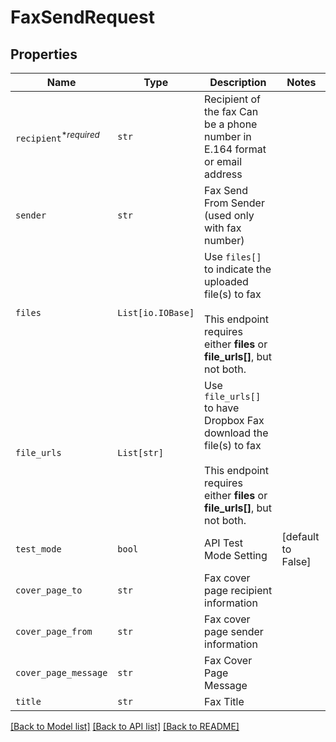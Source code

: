 # FaxSendRequest



## Properties
Name | Type | Description | Notes
------------ | ------------- | ------------- | -------------
| `recipient`<sup>*_required_</sup> | ```str``` |  Recipient of the fax  Can be a phone number in E.164 format or email address  |  |
| `sender` | ```str``` |  Fax Send From Sender (used only with fax number)  |  |
| `files` | ```List[io.IOBase]``` |  Use `files[]` to indicate the uploaded file(s) to fax<br><br>This endpoint requires either **files** or **file_urls[]**, but not both.  |  |
| `file_urls` | ```List[str]``` |  Use `file_urls[]` to have Dropbox Fax download the file(s) to fax<br><br>This endpoint requires either **files** or **file_urls[]**, but not both.  |  |
| `test_mode` | ```bool``` |  API Test Mode Setting  |  [default to False] |
| `cover_page_to` | ```str``` |  Fax cover page recipient information  |  |
| `cover_page_from` | ```str``` |  Fax cover page sender information  |  |
| `cover_page_message` | ```str``` |  Fax Cover Page Message  |  |
| `title` | ```str``` |  Fax Title  |  |

[[Back to Model list]](../README.md#documentation-for-models) [[Back to API list]](../README.md#documentation-for-api-endpoints) [[Back to README]](../README.md)

